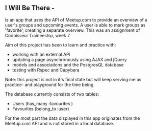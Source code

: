 

I Will Be There -
-----------
is an app that uses the API of Meetup.com to provide an overview of a user's groups and upcoming events. A user is able to mark groups as 'favorite', creating a separate overview. This was an assignment of Codaisseur Traineeship, week 7.

Aim of this project has been to learn and practice with:
- working with an external API
- updating a page asynchronously using AJAX and jQuery
- models and associations and the PostgresQL database
- testing with Rspec and Capybara

Note: this project is not in it's final state but will keep serving me as practice- and playground for the time being.

The database currently consists of two tables:
- Users (has_many :favourites )
- Favourites (belong_to :user)

For the most part the data displayed in this app originates from the Meetup.com API and is not stored in a local database.
